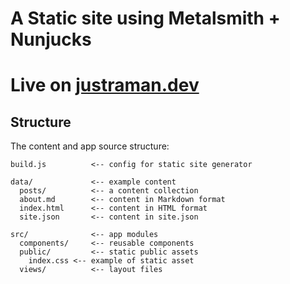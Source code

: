 # A Static site using Metalsmith + Nunjucks

# Live on [justraman.dev](https://justraman.dev) 


## Structure

The content and app source structure:

```
build.js          <-- config for static site generator

data/             <-- example content
  posts/          <-- a content collection
  about.md        <-- content in Markdown format
  index.html      <-- content in HTML format
  site.json       <-- content in site.json

src/              <-- app modules
  components/     <-- reusable components
  public/         <-- static public assets
    index.css <-- example of static asset
  views/          <-- layout files

```

